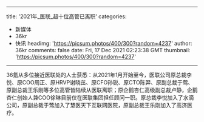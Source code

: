 
---
title: '2021年_医联_超十位高管已离职'
categories: 
 - 新媒体
 - 36kr
 - 快讯
headimg: 'https://picsum.photos/400/300?random=4237'
author: 36kr
comments: false
date: Fri, 17 Dec 2021 02:23:38 GMT
thumbnail: 'https://picsum.photos/400/300?random=4237'
---

<div>   
36氪从多位接近医联处的人士获悉：从2021年1月开始至今，医联公司原总裁李悦、原COO周正、原HRVP谢晓茁、原CFO孙锐、原CTO陈羿、原副总裁于莺、原副总裁王乐刚等多位高管皆陆续从医联离职；原企鹅杏仁高级副总裁卢静，企鹅杏仁创始人兼COO徐琳目前仅在医联集团担任顾问一职。原总裁李悦加入了水滴公司，原副总裁于莺加入了慧医天下互联网医院，原副总裁王乐刚加入了高济医疗。  
</div>
            